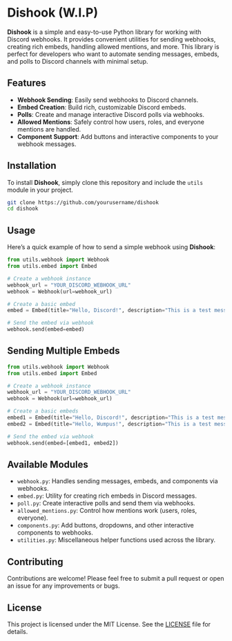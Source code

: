 # Dishook (W.I.P)

**Dishook** is a simple and easy-to-use Python library for working with Discord webhooks. It provides convenient utilities for sending webhooks, creating rich embeds, handling allowed mentions, and more. This library is perfect for developers who want to automate sending messages, embeds, and polls to Discord channels with minimal setup.

## Features

- **Webhook Sending**: Easily send webhooks to Discord channels.
- **Embed Creation**: Build rich, customizable Discord embeds.
- **Polls**: Create and manage interactive Discord polls via webhooks.
- **Allowed Mentions**: Safely control how users, roles, and everyone mentions are handled.
- **Component Support**: Add buttons and interactive components to your webhook messages.

## Installation

To install **Dishook**, simply clone this repository and include the `utils` module in your project.

```bash
git clone https://github.com/yourusername/dishook
cd dishook
```

## Usage

Here’s a quick example of how to send a simple webhook using **Dishook**:

```python
from utils.webhook import Webhook
from utils.embed import Embed

# Create a webhook instance
webhook_url = "YOUR_DISCORD_WEBHOOK_URL"
webhook = Webhook(url=webhook_url)

# Create a basic embed
embed = Embed(title="Hello, Discord!", description="This is a test message.")

# Send the embed via webhook
webhook.send(embed=embed)
```
## Sending Multiple Embeds
```python
from utils.webhook import Webhook
from utils.embed import Embed

# Create a webhook instance
webhook_url = "YOUR_DISCORD_WEBHOOK_URL"
webhook = Webhook(url=webhook_url)

# Create a basic embeds
embed1 = Embed(title="Hello, Discord!", description="This is a test message.")
embed2 = Embed(title="Hello, Wumpus!", description="This is a test message.")

# Send the embed via webhook
webhook.send(embed=[embed1, embed2])
```

## Available Modules

- `webhook.py`: Handles sending messages, embeds, and components via webhooks.
- `embed.py`: Utility for creating rich embeds in Discord messages.
- `poll.py`: Create interactive polls and send them via webhooks.
- `allowed_mentions.py`: Control how mentions work (users, roles, everyone).
- `components.py`: Add buttons, dropdowns, and other interactive components to webhooks.
- `utilities.py`: Miscellaneous helper functions used across the library.

## Contributing

Contributions are welcome! Please feel free to submit a pull request or open an issue for any improvements or bugs.

## License

This project is licensed under the MIT License. See the [LICENSE](LICENSE) file for details.
